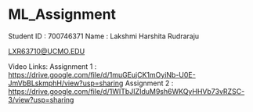 # ML_Assignment

Student ID :  700746371
Name : Lakshmi Harshita Rudraraju

LXR63710@UCMO.EDU

Video Links:
Assignment 1 : https://drive.google.com/file/d/1muGEujCK1mOyiNb-U0E-JmVbBLskmphH/view?usp=sharing
Assignment 2 : https://drive.google.com/file/d/1WITbJIZIduM9sh6WKQyHHVb73vRZSC-3/view?usp=sharing
